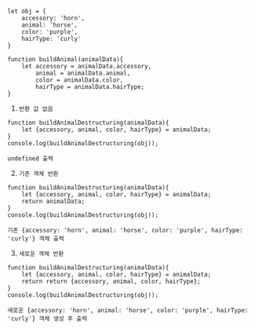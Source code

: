 ```
let obj = {
    accessory: 'horn',
    animal: 'horse',
    color: 'purple',
    hairType: 'curly'
}

function buildAnimal(animalData){
    let accessory = animalData.accessory,
        animal = animalData.animal,
        color = animalData.color,
        hairType = animalData.hairType;
}
```


1. `반환 값 없음`
```
function buildAnimalDestructuring(animalData){
    let {accessory, animal, color, hairType} = animalData;
}
console.log(buildAnimalDestructuring(obj));
```
`undefined 출력`  

2. `기존 객체 반환`
```
function buildAnimalDestructuring(animalData){
    let {accessory, animal, color, hairType} = animalData;
    return animalData;
}
console.log(buildAnimalDestructuring(obj));
```
`기존 {accessory: 'horn', animal: 'horse', color: 'purple', hairType: 'curly'} 객체 출력`  

3. `새로운 객체 반환`
```
function buildAnimalDestructuring(animalData){
    let {accessory, animal, color, hairType} = animalData;
    return return {accessory, animal, color, hairType};
}
console.log(buildAnimalDestructuring(obj));
```
`새로운 {accessory: 'horn', animal: 'horse', color: 'purple', hairType: 'curly'} 객체 생성 후 출력`